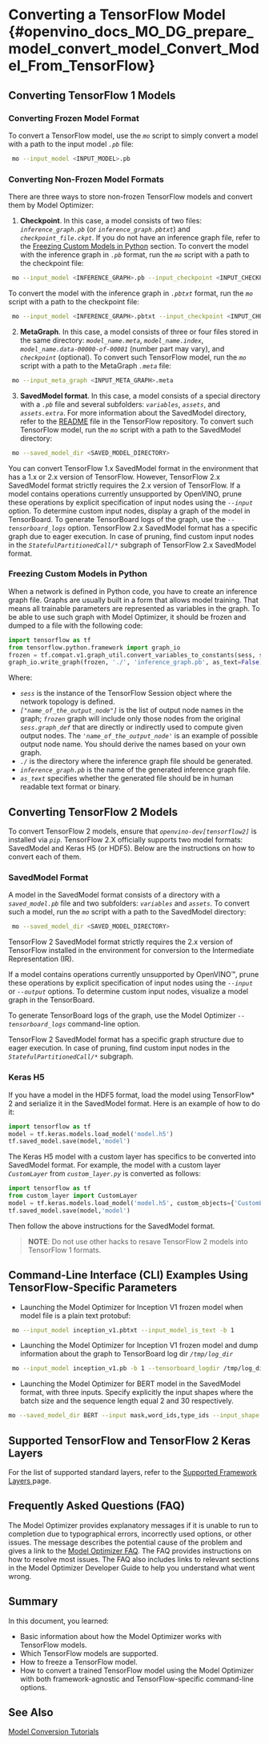 # Converting a TensorFlow Model {#openvino_docs_MO_DG_prepare_model_convert_model_Convert_Model_From_TensorFlow}

## Converting TensorFlow 1 Models <a name="Convert_From_TF2X"></a>

### Converting Frozen Model Format <a name="Convert_From_TF"></a>
To convert a TensorFlow model, use the *`mo`* script to simply convert a model with a path to the input model *`.pb`* file:

```sh
 mo --input_model <INPUT_MODEL>.pb
```

### Converting Non-Frozen Model Formats <a name="loading-nonfrozen-models"></a>
There are three ways to store non-frozen TensorFlow models and convert them by Model Optimizer:

1. **Checkpoint**. In this case, a model consists of two files: *`inference_graph.pb`* (or *`inference_graph.pbtxt`*) and *`checkpoint_file.ckpt`*.
If you do not have an inference graph file, refer to the [Freezing Custom Models in Python](#freeze-the-tensorflow-model) section.
To convert the model with the inference graph in *`.pb`* format, run the *`mo`* script with a path to the checkpoint file:
```sh
 mo --input_model <INFERENCE_GRAPH>.pb --input_checkpoint <INPUT_CHECKPOINT>
```
To convert the model with the inference graph in *`.pbtxt`* format, run the *`mo`* script with a path to the checkpoint file:
```sh
 mo --input_model <INFERENCE_GRAPH>.pbtxt --input_checkpoint <INPUT_CHECKPOINT> --input_model_is_text
```

2. **MetaGraph**. In this case, a model consists of three or four files stored in the same directory: *`model_name.meta`*, *`model_name.index`*,
*`model_name.data-00000-of-00001`* (number part may vary), and *`checkpoint`* (optional).
To convert such TensorFlow model, run the *`mo`* script with a path to the MetaGraph *`.meta`* file:
```sh
 mo --input_meta_graph <INPUT_META_GRAPH>.meta
```

3. **SavedModel format**. In this case, a model consists of a special directory with a *`.pb`* file
and several subfolders: *`variables`*, *`assets`*, and *`assets.extra`*. For more information about the SavedModel directory, refer to the [README](https://github.com/tensorflow/tensorflow/tree/master/tensorflow/python/saved_model#components) file in the TensorFlow repository.
To convert such TensorFlow model, run the *`mo`* script with a path to the SavedModel directory:
```sh
 mo --saved_model_dir <SAVED_MODEL_DIRECTORY>
```

You can convert TensorFlow 1.x SavedModel format in the environment that has a 1.x or 2.x version of TensorFlow. However, TensorFlow 2.x SavedModel format strictly requires the 2.x version of TensorFlow.
If a model contains operations currently unsupported by OpenVINO, prune these operations by explicit specification of input nodes using the *`--input`* option.
To determine custom input nodes, display a graph of the model in TensorBoard. To generate TensorBoard logs of the graph, use the *`--tensorboard_logs`* option.
TensorFlow 2.x SavedModel format has a specific graph due to eager execution. In case of pruning, find custom input nodes in the *`StatefulPartitionedCall/*`* subgraph of TensorFlow 2.x SavedModel format.

### Freezing Custom Models in Python <a name="freeze-the-tensorflow-model"></a>
When a network is defined in Python code, you have to create an inference graph file. Graphs are usually built in a form
that allows model training. That means all trainable parameters are represented as variables in the graph.
To be able to use such graph with Model Optimizer, it should be frozen and dumped to a file with the following code:

```python
import tensorflow as tf
from tensorflow.python.framework import graph_io
frozen = tf.compat.v1.graph_util.convert_variables_to_constants(sess, sess.graph_def, ["name_of_the_output_node"])
graph_io.write_graph(frozen, './', 'inference_graph.pb', as_text=False)
```

Where:

* *`sess`* is the instance of the TensorFlow Session object where the network topology is defined.
* *`["name_of_the_output_node"]`* is the list of output node names in the graph; *`frozen`* graph will
    include only those nodes from the original *`sess.graph_def`* that are directly or indirectly used
    to compute given output nodes. The *`'name_of_the_output_node'`* is an example of possible output
    node name. You should derive the names based on your own graph.
* *`./`* is the directory where the inference graph file should be generated.
* *`inference_graph.pb`* is the name of the generated inference graph file.
* *`as_text`* specifies whether the generated file should be in human readable text format or binary.

## Converting TensorFlow 2 Models <a name="Convert_From_TF2X"></a>
To convert TensorFlow 2 models, ensure that *`openvino-dev[tensorflow2]`* is installed via *`pip`*.
TensorFlow 2.X officially supports two model formats: SavedModel and Keras H5 (or HDF5).
Below are the instructions on how to convert each of them.

### SavedModel Format
A model in the SavedModel format consists of a directory with a *`saved_model.pb`* file and two subfolders: *`variables`* and *`assets`*.
To convert such a model, run the *`mo`* script with a path to the SavedModel directory:

```sh
 mo --saved_model_dir <SAVED_MODEL_DIRECTORY>
```

TensorFlow 2 SavedModel format strictly requires the 2.x version of TensorFlow installed in the
environment for conversion to the Intermediate Representation (IR).

If a model contains operations currently unsupported by OpenVINO™,
prune these operations by explicit specification of input nodes using the *`--input`* or *`--output`*
options. To determine custom input nodes, visualize a model graph in the TensorBoard.

To generate TensorBoard logs of the graph, use the Model Optimizer *`--tensorboard_logs`* command-line
option.

TensorFlow 2 SavedModel format has a specific graph structure due to eager execution. In case of
pruning, find custom input nodes in the *`StatefulPartitionedCall/*`* subgraph.

### Keras H5
If you have a model in the HDF5 format, load the model using TensorFlow* 2 and serialize it in the
SavedModel format. Here is an example of how to do it:

```python
import tensorflow as tf
model = tf.keras.models.load_model('model.h5')
tf.saved_model.save(model,'model')
```

The Keras H5 model with a custom layer has specifics to be converted into SavedModel format.
For example, the model with a custom layer *`CustomLayer`* from *`custom_layer.py`* is converted as follows:

```python
import tensorflow as tf
from custom_layer import CustomLayer
model = tf.keras.models.load_model('model.h5', custom_objects={'CustomLayer': CustomLayer})
tf.saved_model.save(model,'model')
```

Then follow the above instructions for the SavedModel format.

> **NOTE**: Do not use other hacks to resave TensorFlow 2 models into TensorFlow 1 formats.

## Command-Line Interface (CLI) Examples Using TensorFlow-Specific Parameters
* Launching the Model Optimizer for Inception V1 frozen model when model file is a plain text protobuf:

```sh
 mo --input_model inception_v1.pbtxt --input_model_is_text -b 1
```

* Launching the Model Optimizer for Inception V1 frozen model and dump information about the graph to TensorBoard log dir *`/tmp/log_dir`*

```sh
 mo --input_model inception_v1.pb -b 1 --tensorboard_logdir /tmp/log_dir
```

* Launching the Model Optimizer for BERT model in the SavedModel format, with three inputs. Specify explicitly the input shapes
where the batch size and the sequence length equal 2 and 30 respectively.

```sh
mo --saved_model_dir BERT --input mask,word_ids,type_ids --input_shape [2,30],[2,30],[2,30]
```

## Supported TensorFlow and TensorFlow 2 Keras Layers
For the list of supported standard layers, refer to the [Supported Framework Layers ](../Supported_Frameworks_Layers.md) page.

## Frequently Asked Questions (FAQ)
The Model Optimizer provides explanatory messages if it is unable to run to completion due to typographical errors, incorrectly used options, or other issues. The message describes the potential cause of the problem and gives a link to the [Model Optimizer FAQ](../Model_Optimizer_FAQ.md). The FAQ provides instructions on how to resolve most issues. The FAQ also includes links to relevant sections in the Model Optimizer Developer Guide to help you understand what went wrong.

## Summary
In this document, you learned:

* Basic information about how the Model Optimizer works with TensorFlow models.
* Which TensorFlow models are supported.
* How to freeze a TensorFlow model.
* How to convert a trained TensorFlow model using the Model Optimizer with both framework-agnostic and TensorFlow-specific command-line options.

## See Also
[Model Conversion Tutorials](Convert_Model_Tutorials.md)
